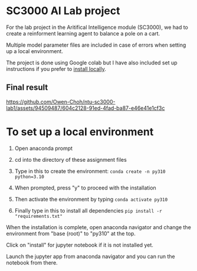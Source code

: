 # SC3000 AI Lab project
For the lab project in the Aritifical Intelligence module (SC3000), we had to create a reinforment learning agent to balance a pole on a cart.

Multiple model parameter files are included in case of errors when setting up a local environment.

The project is done using Google colab but I have also included set up instructions if you prefer to [install locally](#to-set-up-a-local-environment).

## Final result
https://github.com/Owen-Choh/ntu-sc3000-lab1/assets/94509487/604c2128-91ed-4fad-ba87-e46e41e1cf3c

# To set up a local environment

1. Open anaconda prompt

2. cd into the directory of these assignment files

3. Type in this to create the environment: 
`
conda create -n py310 python=3.10
`

4. When prompted, press "y" to proceed with the installation 

5. Then activate the environment by typing
`
conda activate py310
`

6. Finally type in this to install all dependencies
`
pip install -r "requirements.txt"
`

When the installation is complete, open anaconda navigator and change the environment from "base (root)" to "py310" at the top. 

Click on "install" for jupyter notebook if it is not installed yet.

Launch the jupyter app from anaconda navigator and you can run the notebook from there.

